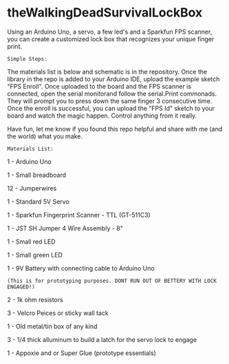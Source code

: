 theWalkingDeadSurvivalLockBox
=============================
Using an Arduino Uno, a servo, a few led's and a Sparkfun FPS scanner, you can 
create a customized lock box that recognizes your unique finger print.

    Simple Steps:

The materials list is below and schematic is in the repository. Once the library 
in the repo is added to your Arduino IDE, upload the example sketch "FPS Enroll". 
Once uploaded to the board and the FPS scanner is connected, open the serial 
monitorand follow the serial.Print commonads. They will prompt you to press down 
the same finger 3 consecutive time. Once the enroll is successful, you can upload
the "FPS Id" sketch to your board and watch the magic happen. Control anything
from it really.

Have fun, let me know if you found this repo helpful and share with me 
(and the world) what you make.



    Materials List:

1 - Arduino Uno

1 - Small breadboard

12 - Jumperwires

1 - Standard 5V Servo

1 - Sparkfun Fingerprint Scanner - TTL (GT-511C3)

1 - JST SH Jumper 4 Wire Assembly - 8"

1 - Small red LED

1 - Small green LED

1 - 9V Battery with connecting cable to Arduino Uno 

    (This is for prototyping purposes. DONT RUN OUT OF BETTERY WITH LOCK ENGAGED!)

2 - 1k ohm resistors

3 - Velcro Peices or sticky wall tack

1 - Old metal/tin box of any kind

3 - 1/4 thick alluminum to build a latch for the servo lock to engage

1 - Appoxie and or Super Glue (prototype essentials)

